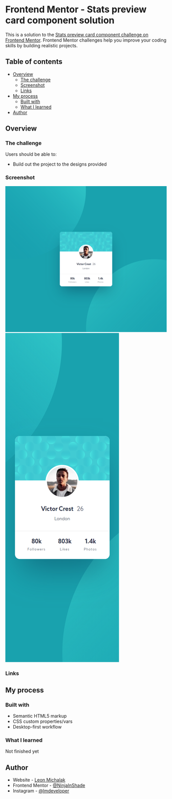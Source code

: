 # Frontend Mentor - Stats preview card component solution

This is a solution to the [Stats preview card component challenge on Frontend Mentor](https://www.frontendmentor.io/challenges/stats-preview-card-component-8JqbgoU62). Frontend Mentor challenges help you improve your coding skills by building realistic projects.

## Table of contents

- [Overview](#overview)
  - [The challenge](#the-challenge)
  - [Screenshot](#screenshot)
  - [Links](#links)
- [My process](#my-process)
  - [Built with](#built-with)
  - [What I learned](#what-i-learned)
- [Author](#author)

## Overview

### The challenge

Users should be able to:

- Build out the project to the designs provided

### Screenshot

![](./screenshots/Desktop_solution.png)
![](./screenshots/Mobile_solution.png)

### Links

<!-- - Solution URL: (https://www.frontendmentor.io/solutions/responsive-cards-with-flexbox-and-media-queries-css-vars-UGhgrDQ2E) -->
<!-- - Live Site URL: (https://lm-3col-preview-card.netlify.app/) -->

## My process

### Built with

- Semantic HTML5 markup
- CSS custom properties/vars
- Desktop-first workflow

### What I learned

Not finished yet

## Author

- Website - [Leon Michalak](https://www.leonmichalak.tech)
- Frontend Mentor - [@NinjaInShade](https://www.frontendmentor.io/profile/NinjaInShade)
- Instagram - [@lmdeveloper](https://www.instagram.com/lmdeveloper/)
